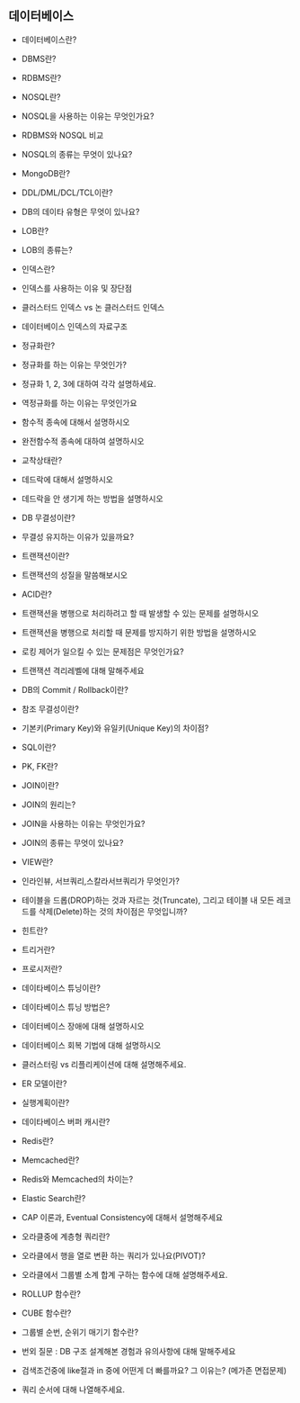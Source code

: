 ## 데이터베이스

- 데이터베이스란?
- DBMS란?
- RDBMS란?
- NOSQL란?
- NOSQL을 사용하는 이유는 무엇인가요?
- RDBMS와 NOSQL 비교
- NOSQL의 종류는 무엇이 있나요?
- MongoDB란?

- DDL/DML/DCL/TCL이란?
- DB의 데이타 유형은 무엇이 있나요? 
- LOB란?
- LOB의 종류는?

- 인덱스란?
- 인덱스를 사용하는 이유 및 장단점
- 클러스터드 인덱스 vs 논 클러스터드 인덱스
- 데이터베이스 인덱스의 자료구조

- 정규화란?
- 정규화를 하는 이유는 무엇인가?
- 정규화 1, 2, 3에 대하여 각각 설명하세요.
- 역정규화를 하는 이유는 무엇인가요

- 함수적 종속에 대해서 설명하시오
- 완전함수적 종속에 대하여 설명하시오

- 교착상태란?
- 데드락에 대해서 설명하시오
- 데드락을 안 생기게 하는 방법을 설명하시오

- DB 무결성이란?
- 무결성 유지하는 이유가 있을까요? 

- 트랜잭션이란?
- 트랜잭션의 성질을 말씀해보시오
- ACID란?
- 트랜잭션을 병행으로 처리하려고 할 때 발생할 수 있는 문제를 설명하시오
- 트랜잭션을 병행으로 처리할 때 문제를 방지하기 위한 방법을 설명하시오
- 로킹 제어가 일으킬 수 있는 문제점은 무엇인가요?
- 트랜잭션 격리레벨에 대해 말해주세요

- DB의 Commit / Rollback이란? 
- 참조 무결성이란?
- 기본키(Primary Key)와 유일키(Unique Key)의 차이점?
- SQL이란?
- PK, FK란?

- JOIN이란?
- JOIN의 원리는?
- JOIN을 사용하는 이유는 무엇인가요?
- JOIN의 종류는 무엇이 있나요?

- VIEW란?
- 인라인뷰, 서브쿼리,스칼라서브쿼리가 무엇인가?
- 테이블을 드롭(DROP)하는 것과 자르는 것(Truncate), 그리고 테이블 내 모든 레코드를 삭제(Delete)하는 것의 차이점은 무엇입니까?

- 힌트란?
- 트리거란?
- 프로시저란?

- 데이타베이스 튜닝이란?
- 데이타베이스 튜닝 방법은?
- 데이터베이스 장애에 대해 설명하시오
- 데이터베이스 회복 기법에 대해 설명하시오
- 클러스터링 vs 리플리케이션에 대해 설명해주세요.

- ER 모델이란?
- 실행계획이란?
- 데이타베이스 버퍼 캐시란?
- Redis란?
- Memcached란?
- Redis와 Memcached의 차이는?
- Elastic Search란?
- CAP 이론과, Eventual Consistency에 대해서 설명해주세요

- 오라클중에 계층형 쿼리란?
- 오라클에서 행을 열로 변환 하는 쿼리가 있나요(PIVOT)?
- 오라클에서 그룹별 소계 합계 구하는 함수에 대해 설명해주세요.
- ROLLUP 함수란?
- CUBE 함수란?
- 그룹별 순번, 순위기 매기기 함수란?

- 번외 질문 : DB 구조 설계해본 경험과 유의사항에 대해 말해주세요
- 검색조건중에 like절과 in 중에 어떤게 더 빠를까요? 그 이유는? (메가존 면접문제)
- 쿼리 순서에 대해 나열해주세요.



